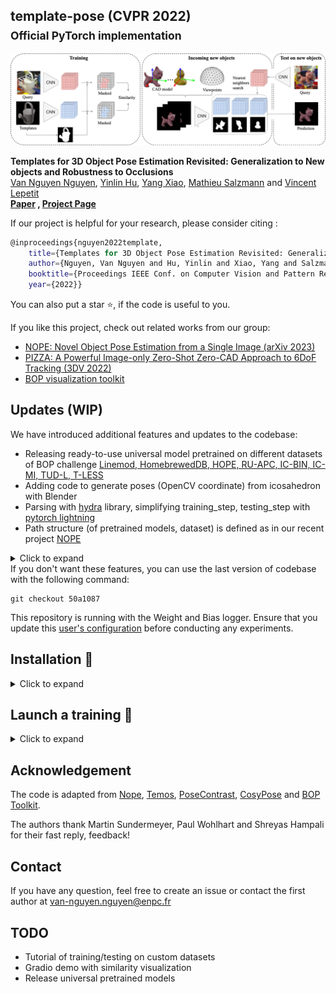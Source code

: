 ## template-pose (CVPR 2022) <br><sub>Official PyTorch implementation </sub>

![Teaser image](./media/method.png)

**Templates for 3D Object Pose Estimation Revisited: Generalization to New objects and Robustness to Occlusions**<br>
[Van Nguyen Nguyen](https://nv-nguyen.github.io/), 
[Yinlin Hu](https://yinlinhu.github.io/), 
[Yang Xiao](https://youngxiao13.github.io/), 
[Mathieu Salzmann](https://people.epfl.ch/mathieu.salzmann) and 
[Vincent Lepetit](https://vincentlepetit.github.io/) <br>
**[Paper](https://openaccess.thecvf.com/content/CVPR2022/papers/Nguyen_Templates_for_3D_Object_Pose_Estimation_Revisited_Generalization_to_New_CVPR_2022_paper.pdf)
, [Project Page](https://nv-nguyen.github.io/template-pose/)**

If our project is helpful for your research, please consider citing : 
``` Bash
@inproceedings{nguyen2022template,
    title={Templates for 3D Object Pose Estimation Revisited: Generalization to New objects and Robustness to Occlusions},
    author={Nguyen, Van Nguyen and Hu, Yinlin and Xiao, Yang and Salzmann, Mathieu and Lepetit, Vincent},
    booktitle={Proceedings IEEE Conf. on Computer Vision and Pattern Recognition (CVPR)},
    year={2022}}
```
You can also put a star :star:, if the code is useful to you.

If you like this project, check out related works from our group:
- [NOPE: Novel Object Pose Estimation from a Single Image (arXiv 2023)](https://github.com/nv-nguyen/nope) 
- [PIZZA: A Powerful Image-only Zero-Shot Zero-CAD Approach to 6DoF Tracking
(3DV 2022)](https://github.com/nv-nguyen/pizza)
- [BOP visualization toolkit](https://github.com/nv-nguyen/bop_viz_kit)


##  Updates (WIP)
We have introduced additional features and updates to the codebase:
- Releasing ready-to-use universal model pretrained on different datasets of BOP challenge [Linemod, HomebrewedDB, HOPE, RU-APC, IC-BIN, IC-MI, TUD-L, T-LESS](https://bop.felk.cvut.cz/datasets/)
- Adding code to generate poses (OpenCV coordinate) from icosahedron with Blender
- Parsing with [hydra](https://github.com/facebookresearch/hydra) library, simplifying training_step, testing_step with [pytorch lightning](https://lightning.ai/)
- Path structure (of pretrained models, dataset) is defined as in our recent project [NOPE](https://github.com/nv-nguyen/nope)
<details><summary>Click to expand</summary>

```bash
$ROOT_DIR
    ├── datasets
        ├── linemod 
            ├── models
            ├── test
        ├── tless
        ├── ruapc 
        ├── ...
        ├── templates	
    ├── pretrained
        ├── moco_v2_800ep_pretrain.pth
    ├── results
        ├── experiment1
            ├── wandb
            ├── checkpoint
        ├── experiment2
```

</details>
If you don't want these features, you can use the last version of codebase with the following command:

```
git checkout 50a1087
```

This repository is running with the Weight and Bias logger. Ensure that you update this [user's configuration](https://github.com/nv-nguyen/template-pose/blob/main/configs/user/default.yaml) before conducting any experiments. 

## Installation :construction_worker:

<details><summary>Click to expand</summary>

### 1. Create conda environment
```
conda env create -f environment.yml
conda activate template
```

### 2. Datasets
First, create template poses from icosahedron:
```
blenderproc run src/poses/create_poses.py
```
Next, download and process BOP datasets
```
./src/scripts/download_and_process_datasets.sh
```
There are two options for the final step (rendering synthetic templates from CAD models):

#### Option 1: Download pre-rendered synthetic templates:
```
python -m src.scripts.download_prerendered_templates
```
Optional: This pre-rendered template set can be manually downloaded from [here](https://drive.google.com/drive/folders/1p9eJ8dTxR3rVinvaFxPw5N_3IGSlS2_E?usp=sharing) (12GB).
#### Option 2: Rendering synthetic templates from scratch
```
./src/scripts/render_all.sh
```

<details><summary>Click to expand</summary>

It is important to verify that all the datasets are correctly downloaded and processed. For example, by counting the number of images of each folder:


```
for dir in $ROOT_DIR/datasets/*     
do
    echo ${dir}
    find ${dir} -name "*.png"|wc -l     
done
```

If everything is fine, here are the number of images that you should get:

```bash
├── $ROOT_DIR/datasets
    ├── hb # 55080
    ├── hope # 1968
    ├── icbin # 19016
    ├── icmi # 31512
    ├── lm # 49822
    ├── olm # 4856	
    ├── ruapc #	143486
    ├── tless # 309600
    ├── tudl # 153152
    ├── templates (12GB) # 84102
```
</details>

</details>


 ##  Launch a training  :rocket:

<details><summary>Click to expand</summary>

### 0. (Optional) We use pretrained weight from MoCo v2. You can download it from [here]() or run:

```
python -m src.scripts.download_moco_weights
```

If you don't want to use pretrained weights, you can remove the path in [this line](https://drive.google.com/drive/folders/1p9eJ8dTxR3rVinvaFxPw5N_3IGSlS2_E?usp=sharing).
### 1. Training on all BOP datasets except LINEMOD and T-LESS (only objects 19-30)
```
python train.py name_exp=train_all
```

The parsing is done with Hydra library. You can override anything in the configuration by passing arguments. For example:

```
# experiment 1: change batch_size, using data augmentation, update name_exp
python train.py machine.batch_size=2 use_augmentation=True name_exp=train_augmentation

# experiment 2: change batch_size, using data augmentation, update name_exp, update_lr
python train.py machine.batch_size=2 use_augmentation=True model.lr=0.001 name_exp=train_augmentation_lr0.001
```

</details>

## Acknowledgement

The code is adapted from [Nope](https://github.com/nv-nguyen/nope), [Temos](https://github.com/Mathux/Temos), [PoseContrast](https://github.com/YoungXIAO13/PoseContrast), [CosyPose](https://github.com/ylabbe/cosypose) and [BOP Toolkit](https://github.com/thodan/bop_toolkit). 

The authors thank Martin Sundermeyer, Paul Wohlhart and Shreyas Hampali for their fast reply, feedback!

## Contact
If you have any question, feel free to create an issue or contact the first author at van-nguyen.nguyen@enpc.fr

##  TODO
- Tutorial of training/testing on custom datasets
- Gradio demo with similarity visualization
- Release universal pretrained models